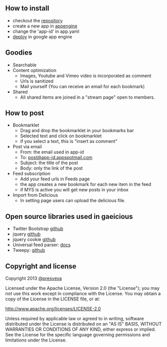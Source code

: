 How to install
---
- checkout the [repository](https://github.com/presveva/gae.icio.us/zipball/master)
- create a new app in [appengine](https://appengine.google.com/)
- change the 'app-id' in app.yaml
- [deploy](https://developers.google.com/appengine/docs/python/tools/uploadinganapp#Uploading_the_App) in google app engine

Goodies
---
- Searchable
- Content optimization
    - Images, Youtube and Vimeo video is incorporated as comment
    - Urls is sanitized
    - Mail yourself (You can receive an email for each bookmark)
- Shared
    - All shared items are joined in a "stream page" open to members.

How to post
---
- Bookmarklet
  - Drag and drop the bookmarklet in your bookmarks bar
  - Selected text and click on bookmarklet
  - if you select a text, this is "insert as comment"
- Post via email
  - From: the email used in app-id
  - To: post@app-id.appspotmail.com
  - Subject: the title of the post
  - Body: only the link of the post
- Feed subscription
  - Add your feed urls in Feeds page
  - the app creates a new bookmark for each new item in the feed
  - if MYS is active you will get new posts in your inbox
- Import from Delicious
  - In setting page users can upload the delicious file.


Open source libraries used in gaeicious
---
- Twitter Bootstrap [github](https://github.com/twitter/bootstrap)
- jquery [github](https://github.com/jquery/jquery)
- jquery cookie [github](https://github.com/carhartl/jquery-cookie)
- Universal feed parser: [docs](http://pythonhosted.org/feedparser/)
- Tweepy: [github](https://github.com/tweepy/tweepy)


Copyright and license
---
Copyright 2013  [@presveva](https://github.com/presveva)

Licensed under the Apache License, Version 2.0 (the "License");
you may not use this work except in compliance with the License.
You may obtain a copy of the License in the LICENSE file, or at:

   http://www.apache.org/licenses/LICENSE-2.0

Unless required by applicable law or agreed to in writing, software
distributed under the License is distributed on an "AS IS" BASIS,
WITHOUT WARRANTIES OR CONDITIONS OF ANY KIND, either express or implied.
See the License for the specific language governing permissions and
limitations under the License.